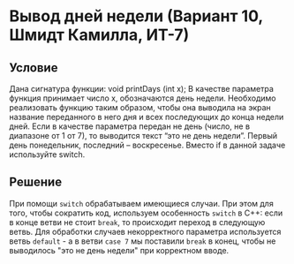 # Вывод дней недели (Вариант 10, Шмидт Камилла, ИТ-7)
## Условие
Дана сигнатура функции: void printDays (int x);
В качестве параметра функция принимает число x, обозначаются день недели.
Необходимо реализовать функцию таким образом, чтобы она выводила на
экран название переданного в него дня и всех последующих до конца недели
дней. Если в качестве параметра передан не день (число, не в диапазоне от 1 от
7), то выводится текст “это не день недели”. Первый день понедельник,
последний – воскресенье. Вместо if в данной задаче используйте switch.
## Решение
При помощи `switch` обрабатываем имеющиеся случаи. При этом для того, чтобы сократить код, используем особенность `switch` в C++: если в конце ветви не стоит `break`, то происходит переход в следующую ветвь. Для обработки случаев некорректного параметра используется ветвь `default` - а в ветви `case 7` мы поставили `break` в конец, чтобы не выводилось "это не день недели" при корректном вводе.